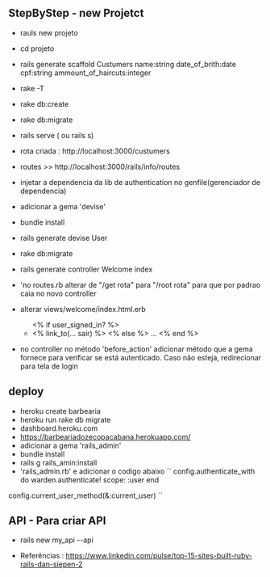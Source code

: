 ## StepByStep - new Projetct
- rauls new projeto
- cd projeto
- rails generate scaffold Custumers name:string date_of_brith:date cpf:string ammount_of_haircuts:integer
- rake -T
- rake db:create
- rake db:migrate
- rails serve ( ou rails s)
- rota criada : http://localhost:3000/custumers
- routes >> http://localhost:3000/rails/info/routes
- injetar a dependencia da lib de authentication no genfile(gerenciador de dependencia)
-  adicionar a gema 'devise' 
- bundle install
- rails generate devise User
- rake db:migrate
- rails generate controller Welcome index

-  'no routes.rb alterar de "/get rota" para "/root rota" para que por padrao caia no novo controller
-  alterar views/welcome/index.html.erb
    <ul>
        <% if user_signed_in? %>
            <li><% link_to(... sair) %>
        <% else %> 
            ...
        <% end %> 
    </ul> 
-  no controller no método 'before_action' adicionar método que a gema fornece para verificar se está autenticado. Caso não esteja, redirecionar para tela de login

## deploy
-  heroku create barbearia
-  heroku run rake db migrate
- dashboard.heroku.com
-  https://barbeariadozecopacabana.herokuapp.com/
-  adicionar a gema 'rails_admin'
-  bundle install
-  rails g rails_amin:install
-  'rails_admin.rb' e adicionar o codigo abaixo
``
config.authenticate_with do
    warden.authenticate! scope: :user
  end

  config.current_user_method(&:current_user)
``

## API - Para criar API

-  rails new my_api --api
 
- Referências : https://www.linkedin.com/pulse/top-15-sites-built-ruby-rails-dan-siepen-2